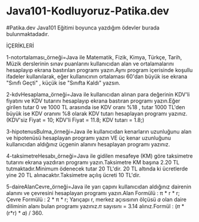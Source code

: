 # Java101-Kodluyoruz-Patika.dev
 
 #Patika.dev Java101 Eğitimi boyunca yazdığım ödevler burada bulunmaktadadır.
 
  İÇERİKLERİ
   
  1-notortalaması_örneği=Java ile Matematik, Fizik, Kimya, Türkçe, Tarih, Müzik derslerinin sınav puanlarını kullanıcıdan alan ve ortalamalarını hesaplayıp ekrana bastırılan      programı yazın.Aynı program içerisinde koşullu ifadeler kullanılarak, eğer kullanıcının ortalaması 60'dan büyük ise ekrana "Sınıfı Geçti" , küçük ise "Sınıfta Kaldı" yazsın.
  
  2-kdvHesaplama_örneği=Java ile kullanıcıdan alınan para değerinin KDV'li fiyatını ve KDV tutarını hesaplayıp ekrana bastıran programı yazın.Eğer girilen tutar 0 ve 1000 TL arasında ise KDV oranı %18 , tutar 1000 TL'den büyük ise KDV oranını %8 olarak KDV tutarı hesaplayan programı yazınız.(KDV'siz Fiyat = 10; KDV'li Fiyat = 11.8; KDV tutarı = 1.8;)
  
  3-hipotenusBulma_örneği=Java ile kullanıcıdan  kenarların uzunluğunu alan ve hipotenüsü hesaplayan programı yazın VE üç kenar uzunluğunu kullanıcıdan aldığınız üçgenin alanını hesaplayan programı yazınız.
  
  4-taksimetreHesabı_örneği=Java ile gidilen mesafeye (KM) göre taksimetre tutarını ekrana yazdıran programı yazın.Taksimetre KM başına 2.20 TL tutmaktadır.Minimum ödenecek tutar 20 TL'dir. 20 TL altında ki ücretlerde yine 20 TL alınacaktır.Taksimetre açılış ücreti 10 TL'dir.
  
  5-daireAlanCevre_örneği=Java ile yarı çapını kullanıcıdan aldığınız dairenin alanını ve çevresini hesaplayan programı yazın.Alan Formülü : π * r * r;  Çevre Formülü : 2 * π * r;
Yarıçapı r, merkez açısısının ölçüsü 𝛼 olan daire diliminin alanı bulan programı yazınız.𝜋 sayısını = 3.14 alınız.Formül : (𝜋 * (r*r) * 𝛼) / 360.


